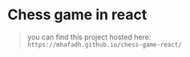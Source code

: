 # Chess game in react

> you can find this project hosted here:
`https://mhafadh.github.io/chess-game-react/`
